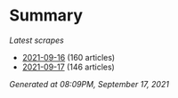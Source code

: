 # Summary
*Latest scrapes*
* [2021-09-16](https://github.com/nuuuwan/news_lk/blob/data/news_lk.2021-09-16.json) (160 articles)
* [2021-09-17](https://github.com/nuuuwan/news_lk/blob/data/news_lk.2021-09-17.json) (146 articles)

*Generated at 08:09PM, September 17, 2021*